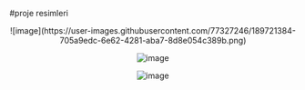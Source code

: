 #proje resimleri
<center>
![image](https://user-images.githubusercontent.com/77327246/189721384-705a9edc-6e62-4281-aba7-8d8e054c389b.png)

![image](https://user-images.githubusercontent.com/77327246/189721598-ee073e0c-b32c-42ac-9832-3c7ee8614bcd.png)
  
![image](https://user-images.githubusercontent.com/77327246/189721531-1e2dfaa3-ccf0-444b-9067-248a2ad43c0f.png)
</center>
